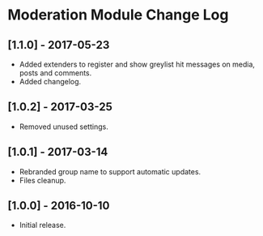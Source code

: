 
# Moderation Module Change Log

## [1.1.0] - 2017-05-23

- Added extenders to register and show greylist hit messages on media, posts and comments.
- Added changelog.

## [1.0.2] - 2017-03-25

- Removed unused settings.

## [1.0.1] - 2017-03-14

- Rebranded group name to support automatic updates.
- Files cleanup.

## [1.0.0] - 2016-10-10

- Initial release.
